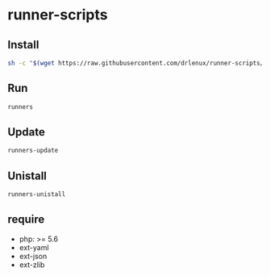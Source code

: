 # runner-scripts

## Install

```bash
sh -c "$(wget https://raw.githubusercontent.com/drlenux/runner-scripts/master/install.sh -O -)"
```

## Run
```bash
runners
```

## Update
```bash
runners-update
```

## Unistall
```bash
runners-unistall
```

## require

- php: >= 5.6
- ext-yaml
- ext-json
- ext-zlib
